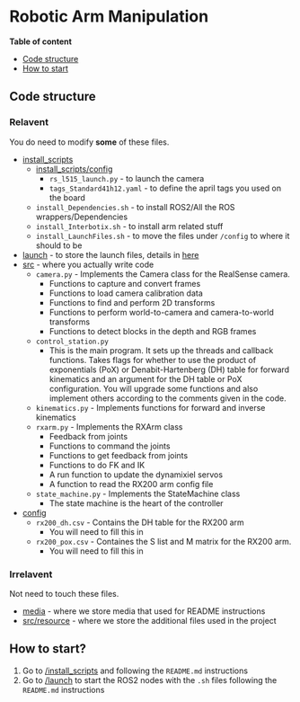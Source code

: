 # Robotic Arm Manipulation

**Table of content**
- [Code structure](#code-structure)
- [How to start](#how-to-start)

## Code structure

### Relavent 
You do need to modify **some** of these files.
- [install_scripts](install_scripts)
    - [install_scripts/config](install_scripts/config)
        - `rs_l515_launch.py` - to launch the camera
        - `tags_Standard41h12.yaml` - to define the april tags you used on the board
    - `install_Dependencies.sh` - to install ROS2/All the ROS wrappers/Dependencies
    - `install_Interbotix.sh` - to install arm related stuff
    - `install_LaunchFiles.sh` - to move the files under `/config` to where it should to be 
- [launch](launch) - to store the launch files, details in [here](launch/README.md)
- [src](src) - where you actually write code
    - `camera.py` - Implements the Camera class for the RealSense camera. 
        - Functions to capture and convert frames
        - Functions to load camera calibration data
        - Functions to find and perform 2D transforms
        - Functions to perform world-to-camera and camera-to-world transforms
        - Functions to detect blocks in the depth and RGB frames
    - `control_station.py`
         - This is the main program. It sets up the threads and callback functions. Takes flags for whether to use the product of exponentials (PoX) or Denabit-Hartenberg (DH) table for forward kinematics and an argument for the DH table or PoX configuration. You will upgrade some functions and also implement others according to the comments given in the code.
    - `kinematics.py` - Implements functions for forward and inverse kinematics
    - `rxarm.py` - Implements the RXArm class
        - Feedback from joints
        - Functions to command the joints
        - Functions to get feedback from joints
        - Functions to do FK and IK
        - A run function to update the dynamixiel servos
        - A function to read the RX200 arm config file
    - `state_machine.py` - Implements the StateMachine class
        - The state machine is the heart of the controller
- [config](config)
    - `rx200_dh.csv` - Contains the DH table for the RX200 arm
        - You will need to fill this in
    - `rx200_pox.csv` - Containes the S list and M matrix for the RX200 arm.
        - You will need to fill this in


### Irrelavent
Not need to touch these files.
- [media](media) - where we store media that used for README instructions
- [src/resource](src/resource) - where we store the additional files used in the project

## How to start?
1. Go to [/install_scripts](install_scripts) and following the `README.md` instructions
2. Go to [/launch](launch) to start the ROS2 nodes with the `.sh` files following the `README.md` instructions
